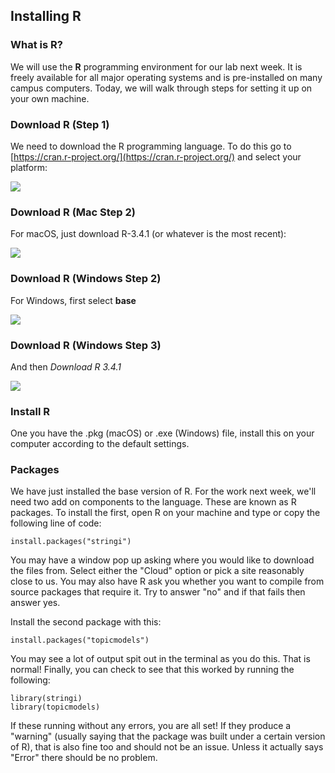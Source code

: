 ## Installing R

### What is R?

We will use the **R** programming environment for our lab next week. It is freely
available for all major operating systems and is pre-installed on many campus
computers. Today, we will walk through steps for setting it up on your own machine.

### Download R (Step 1)

We need to download the R programming language. To do
this go to [https://cran.r-project.org/](https://cran.r-project.org/)
and select your platform:

![](cran01.jpeg)

### Download R (Mac Step 2)

For macOS, just download R-3.4.1 (or whatever is the most recent):

![](cran02.jpeg)

### Download R (Windows Step 2)

For Windows, first select **base**

![](cran03.jpeg)

### Download R (Windows Step 3)

And then *Download R 3.4.1*

![](cran04.jpeg)

### Install R 

One you have the .pkg (macOS) or .exe (Windows) file,
install this on your computer according to the default
settings. 

### Packages

We have just installed the base version of R. For the work next
week, we'll need two add on components to the language. These
are known as R packages. To install the first, open R on your machine
and type or copy the following line of code:

```{r}
install.packages("stringi")
```

You may have a window pop up asking where you would like to download
the files from. Select either the "Cloud" option or pick a site reasonably
close to us. You may also have R ask you whether you want to compile from
source packages that require it. Try to answer "no" and if that fails then
answer yes.

Install the second package with this:

```{r}
install.packages("topicmodels")
```

You may see a lot of output spit out in the terminal as you do this. That
is normal! Finally, you can check to see that this worked by running the
following:

```{r}
library(stringi)
library(topicmodels)
```

If these running without any errors, you are all set! If they produce a
"warning" (usually saying that the package was built under a certain 
version of R), that is also fine too and should not be an issue. Unless
it actually says "Error" there should be no problem.
